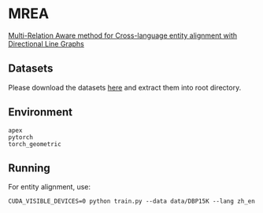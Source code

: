 # MREA
[Multi-Relation Aware method for Cross-language
entity alignment with Directional Line Graphs](https://github.com/joyce99/WuJianqing/tree/main/MREA-master)

## Datasets
Please download the datasets [here](https://github.com/StephanieWyt/RDGCN) and extract them into root directory.

## Environment

```
apex
pytorch
torch_geometric
```

## Running

For entity alignment, use:
```
CUDA_VISIBLE_DEVICES=0 python train.py --data data/DBP15K --lang zh_en

